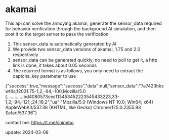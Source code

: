 # akamai
This api can solve the annoying akamai, generate the sensor_data required for behavior verification through the background AI simulation, and then post it to the target server to pass the verification.

1. This sensor_data is automatically generated by AI
2. We provide two sensor_data versions of akamai, 1.75 and 2.0 respectively
3. sensor_data can be generated quickly, no need to poll to get it, a http link is done, it takes about 0.05 seconds
4. The returned format is as follows, you only need to extract the captcha_key parameter to use

{"success":true,"message":"success","data":null,"sensor_data":"7a7423hkswf4sjf2031.75-1,2,-94,-100,Mozilla/5.0 (.............bd4080573cec113453452223545433223,33-1,2,-94,-121,;24;16;2","ua":"Mozilla/5.0 (Windows NT 10.0; Win64; x64) AppleWebKit/537.36 (KHTML, like Gecko) Chrome/125.0.2355.93 Safari/537.36"}

contact me: https://t.me/shineho

update: 2024-03-08
